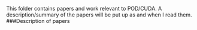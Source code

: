 This folder contains papers and work relevant to POD/CUDA.
A description/summary of the papers will be put up as and
when I read them.
###Description of papers



